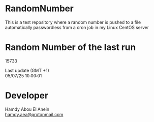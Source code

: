 # RandomNumber    
This is a test repository where a random number is pushed to a file automatically passwordless from a cron job in my Linux CentOS server    
# Random Number of the last run   
15733
      
Last update (GMT +1)    
05/07/25 10:00:01
# Developer    
Hamdy Abou El Anein   
hamdy.aea@protonmail.com
